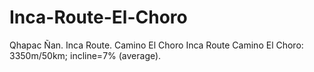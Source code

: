 # Inca-Route-El-Choro
Qhapac Ñan. Inca Route. Camino El Choro Inca Route Camino El Choro: 3350m/50km; incline=7% (average).
